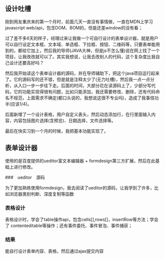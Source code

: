 ## 设计吐槽

刚到用友重庆来的第一个月时，前面几天一直没有事情做，一直在MDN上学习javascript web/api，包含DOM、BOM的，但是还差window的没有看；

过了差不多6天的样子，经理过来让我做一个可自行设计的表单设计器，就是用户可以自行设定文本框、文本域、单选框、下拉框、按钮、二维码等，只要表单能用到的，都给它加上，然后我的导师(JAVA大神，但是js不怎么懂)说在网上找了一个项目，让我改改就可以了。其实我想说，让我去改别人的代码，这个复杂度比我自己设计还要高好吗？

然后我开始读这个表单设计器的源码，并在导师辅助下，把这个java项目运行起来了。它的源码写的还不错，但是就是注释太少了(无力吐槽)，然后我一点一点分析，从入口一步一步往下走。后面的时间，大部分花在读源码上了，少部分写代码，它的功能实现得很有问题，比如只能添加，我还需要修改、删除，还有代码命名不规范，上面需求不确定(都口头说的，我想说这很不专业吗)，造成了我事倍功半(应该1/4)。

后面新增了一个设计表格，用户自定义表头，然后动态添加行，在行里面输入内容，内容包括图片选择(含预览)、日期选择，文件选择等。

最后在快实习到一个月的时候，我把基本功能实现了。

## 表单设计器

使用的是百度提供的ueditor富文本编辑器 + formdesign第三方扩展，然后在此基础上进行修改。

###　ueditor　源码

为了更加熟练使用formdesign，我去阅读了ueditor的源码，让我学到了许多，比如浏览器类别判断、深度复制等函数

### 表格设计

表格设计时，学会了table操作api，包含cells[],rows[]，insertRow等方法；学会了 contenteditable等操作；还有事件委托、事件冒泡、事件捕获；

### 结果

能自行设计表单内容、表格，然后通过ajax提交内容  